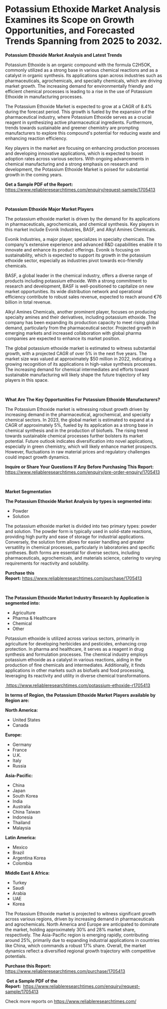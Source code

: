 <p><h1>Potassium Ethoxide Market Analysis Examines its Scope on Growth Opportunities, and Forecasted Trends Spanning from 2025 to 2032.</h1></p><p><strong>Potassium Ethoxide Market Analysis and Latest Trends</strong></p>
<p><p>Potassium Ethoxide is an organic compound with the formula C2H5OK, commonly utilized as a strong base in various chemical reactions and as a catalyst in organic synthesis. Its applications span across industries such as pharmaceuticals, agrochemicals, and specialty chemicals, which are driving market growth. The increasing demand for environmentally friendly and efficient chemical processes is leading to a rise in the use of Potassium Ethoxide in manufacturing processes.</p><p>The Potassium Ethoxide Market is expected to grow at a CAGR of 8.4% during the forecast period. This growth is fueled by the expansion of the pharmaceutical industry, where Potassium Ethoxide serves as a crucial reagent in synthesizing active pharmaceutical ingredients. Furthermore, trends towards sustainable and greener chemistry are prompting manufacturers to explore this compound's potential for reducing waste and enhancing reaction efficiency.</p><p>Key players in the market are focusing on enhancing production processes and developing innovative applications, which is expected to boost adoption rates across various sectors. With ongoing advancements in chemical manufacturing and a strong emphasis on research and development, the Potassium Ethoxide Market is poised for substantial growth in the coming years.</p></p>
<p><strong>Get a Sample PDF of the Report:&nbsp;</strong> <a href="https://www.reliableresearchtimes.com/enquiry/request-sample/1705413?utm_campaign=3315&utm_medium=2&utm_source=Github&utm_content=ia&utm_term=01042025&utm_id=potassium-ethoxide">https://www.reliableresearchtimes.com/enquiry/request-sample/1705413</a></p>
<p>&nbsp;</p>
<p><strong>Potassium Ethoxide Major Market Players</strong></p>
<p><p>The potassium ethoxide market is driven by the demand for its applications in pharmaceuticals, agrochemicals, and chemical synthesis. Key players in this market include Evonik Industries, BASF, and Alkyl Amines Chemicals.</p><p>Evonik Industries, a major player, specializes in specialty chemicals. The company's extensive experience and advanced R&D capabilities enable it to innovate and enhance its product offerings. Evonik is focusing on sustainability, which is expected to support its growth in the potassium ethoxide sector, especially as industries pivot towards eco-friendly chemicals.</p><p>BASF, a global leader in the chemical industry, offers a diverse range of products including potassium ethoxide. With a strong commitment to research and development, BASF is well-positioned to capitalize on new market opportunities. Its wide distribution network and operational efficiency contribute to robust sales revenue, expected to reach around €76 billion in total revenue.</p><p>Alkyl Amines Chemicals, another prominent player, focuses on producing specialty amines and their derivatives, including potassium ethoxide. The company has been expanding its production capacity to meet rising global demand, particularly from the pharmaceutical sector. Projected growth in emerging markets and increased collaboration with global pharma companies are expected to enhance its market position.</p><p>The global potassium ethoxide market is estimated to witness substantial growth, with a projected CAGR of over 5% in the next five years. The market size was valued at approximately $50 million in 2022, indicating a growing recognition of its applications in high-value synthesis processes. The increasing demand for chemical intermediates and efforts toward sustainable manufacturing will likely shape the future trajectory of key players in this space.</p></p>
<p>&nbsp;</p>
<p><strong>What Are The Key Opportunities For Potassium Ethoxide Manufacturers?</strong></p>
<p><p>The Potassium Ethoxide market is witnessing robust growth driven by increasing demand in the pharmaceutical, agrochemical, and specialty chemical sectors. In 2023, the global market is estimated to expand at a CAGR of approximately 5%, fueled by its application as a strong base in chemical synthesis and in the production of biofuels. The rising trend towards sustainable chemical processes further bolsters its market potential. Future outlook indicates diversification into novel applications, especially in green chemistry, which will likely enhance market prospects. However, fluctuations in raw material prices and regulatory challenges could impact growth dynamics.</p></p>
<p><strong>Inquire or Share Your Questions If Any Before Purchasing This Report:</strong> <a href="https://www.reliableresearchtimes.com/enquiry/pre-order-enquiry/1705413?utm_campaign=3315&utm_medium=2&utm_source=Github&utm_content=ia&utm_term=01042025&utm_id=potassium-ethoxide">https://www.reliableresearchtimes.com/enquiry/pre-order-enquiry/1705413</a></p>
<p>&nbsp;</p>
<p><strong>Market Segmentation</strong></p>
<p><strong>The Potassium Ethoxide Market Analysis by types is segmented into:</strong></p>
<p><ul><li>Powder</li><li>Solution</li></ul></p>
<p><p>The potassium ethoxide market is divided into two primary types: powder and solution. The powder form is typically used in solid-state reactions, providing high purity and ease of storage for industrial applications. Conversely, the solution form allows for easier handling and greater versatility in chemical processes, particularly in laboratories and specific syntheses. Both forms are essential for diverse sectors, including pharmaceuticals, agrochemicals, and materials science, catering to varying requirements for reactivity and solubility.</p></p>
<p><strong>Purchase this Report:&nbsp;</strong><a href="https://www.reliableresearchtimes.com/purchase/1705413?utm_campaign=3315&utm_medium=2&utm_source=Github&utm_content=ia&utm_term=01042025&utm_id=potassium-ethoxide">https://www.reliableresearchtimes.com/purchase/1705413</a></p>
<p>&nbsp;</p>
<p><strong>The Potassium Ethoxide Market Industry Research by Application is segmented into:</strong></p>
<p><ul><li>Agriculture</li><li>Pharma & Healthcare</li><li>Chemical</li><li>Other</li></ul></p>
<p><p>Potassium ethoxide is utilized across various sectors, primarily in agriculture for developing herbicides and pesticides, enhancing crop protection. In pharma and healthcare, it serves as a reagent in drug synthesis and formulation processes. The chemical industry employs potassium ethoxide as a catalyst in various reactions, aiding in the production of fine chemicals and intermediates. Additionally, it finds applications in other markets such as biofuels and food processing, leveraging its reactivity and utility in diverse chemical transformations.</p></p>
<p><a href="https://www.reliableresearchtimes.com/potassium-ethoxide-r1705413?utm_campaign=3315&utm_medium=2&utm_source=Github&utm_content=ia&utm_term=01042025&utm_id=potassium-ethoxide">&nbsp;https://www.reliableresearchtimes.com/potassium-ethoxide-r1705413</a></p>
<p><strong>In terms of Region, the Potassium Ethoxide Market Players available by Region are:</strong></p>
<p>
    <p> <strong> North America: </strong>
        <ul>
            <li>United States</li>
            <li>Canada</li>
        </ul>
        </p> 
    <p> <strong> Europe: </strong>
        <ul>
            <li>Germany</li>
            <li>France</li>
            <li>U.K.</li>
            <li>Italy</li>
            <li>Russia</li>
        </ul>
        </p> 
    <p> <strong> Asia-Pacific: </strong>
        <ul>
            <li>China</li>
            <li>Japan</li>
            <li>South Korea</li>
            <li>India</li>
            <li>Australia</li>
            <li>China Taiwan</li>
            <li>Indonesia</li>
            <li>Thailand</li>
            <li>Malaysia</li>
        </ul>
        </p> 
    <p> <strong> Latin America: </strong>
        <ul>
            <li>Mexico</li>
            <li>Brazil</li>
            <li>Argentina Korea</li>
            <li>Colombia</li>
        </ul>
        </p> 
    <p> <strong> Middle East & Africa: </strong>
        <ul>
            <li>Turkey</li>
            <li>Saudi</li>
            <li>Arabia</li>
            <li>UAE</li>
            <li>Korea</li>
        </ul>
    </p>
    </p>
<p><p>The Potassium Ethoxide market is projected to witness significant growth across various regions, driven by increasing demand in pharmaceuticals and agrochemicals. North America and Europe are anticipated to dominate the market, holding approximately 30% and 28% market share, respectively. The Asia-Pacific region is emerging rapidly, contributing around 25%, primarily due to expanding industrial applications in countries like China, which commands a robust 17% share. Overall, the market dynamics reflect a diversified regional growth trajectory with competitive potentials.</p></p>
<p><strong>Purchase this Report: </strong><a href="https://www.reliableresearchtimes.com/purchase/1705413?utm_campaign=3315&utm_medium=2&utm_source=Github&utm_content=ia&utm_term=01042025&utm_id=potassium-ethoxide">https://www.reliableresearchtimes.com/purchase/1705413</a></p>
<p>&nbsp;<strong>Get a Sample PDF of the Report:&nbsp;&nbsp;</strong><a href="https://www.reliableresearchtimes.com/enquiry/request-sample/1705413?utm_campaign=3315&utm_medium=2&utm_source=Github&utm_content=ia&utm_term=01042025&utm_id=potassium-ethoxide">https://www.reliableresearchtimes.com/enquiry/request-sample/1705413</a></p>
<p><strong></strong></p>
<p>Check more reports on <a href="https://www.reliableresearchtimes.com/?utm_campaign=3315&utm_medium=2&utm_source=Github&utm_content=ia&utm_term=01042025&utm_id=potassium-ethoxide">https://www.reliableresearchtimes.com/</a></p>